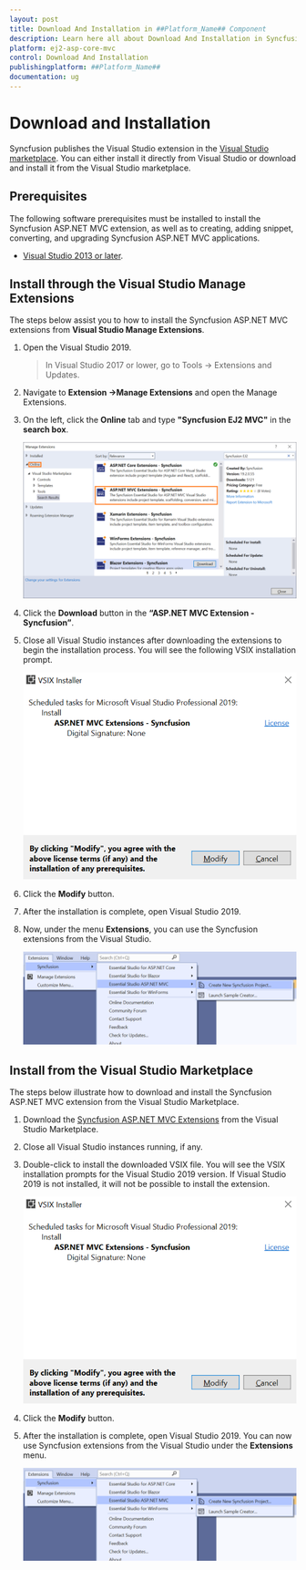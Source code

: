 ```yaml
---
layout: post
title: Download And Installation in ##Platform_Name## Component
description: Learn here all about Download And Installation in Syncfusion ##Platform_Name## component of Syncfusion Essential JS 2 and more.
platform: ej2-asp-core-mvc
control: Download And Installation
publishingplatform: ##Platform_Name##
documentation: ug
---
```


# Download and Installation

Syncfusion publishes the Visual Studio extension in the [Visual Studio marketplace](https://marketplace.visualstudio.com/items?itemName=SyncfusionInc.ASPNETMVCExtensions). You can either install it directly from Visual Studio or download and install it from the Visual Studio marketplace.

## Prerequisites

The following software prerequisites must be installed to install the Syncfusion ASP.NET MVC extension, as well as to creating, adding snippet, converting, and upgrading Syncfusion ASP.NET MVC applications.

* [Visual Studio 2013 or later](https://visualstudio.microsoft.com/downloads).

## Install through the Visual Studio Manage Extensions

The steps below assist you to how to install the Syncfusion ASP.NET MVC extensions from **Visual Studio Manage Extensions**.

1. Open the Visual Studio 2019.

    > In Visual Studio 2017 or lower, go to Tools -> Extensions and Updates.

2. Navigate to **Extension ->Manage Extensions** and open the Manage Extensions.

3. On the left, click the **Online** tab and type **"Syncfusion EJ2 MVC"** in the **search box**.

    ![Online-Manage-Extension-window](../images/OnlineExtension.png)

4. Click the **Download** button in the **“ASP.NET MVC Extension - Syncfusion”**.

5. Close all Visual Studio instances after downloading the extensions to begin the installation process. You will see the following VSIX installation prompt.

    ![VSIX-Installation-Window](../images/InstallUpdatedVersion.png)

6. Click the **Modify** button.

7. After the installation is complete, open Visual Studio 2019.

8. Now, under the menu **Extensions**, you can use the Syncfusion extensions from the Visual Studio.

    ![SyncfusionMenu](../images/SyncfusionMenu.png)

## Install from the Visual Studio Marketplace

The steps below illustrate how to download and install the Syncfusion ASP.NET MVC extension from the Visual Studio Marketplace.

1. Download the [Syncfusion ASP.NET MVC Extensions](https://marketplace.visualstudio.com/items?itemName=SyncfusionInc.ASPNETMVCExtensions) from the Visual Studio Marketplace.

2. Close all Visual Studio instances running, if any.

3. Double-click to install the downloaded VSIX file. You will see the VSIX installation prompts for the Visual Studio 2019 version. If Visual Studio 2019 is not installed, it will not be possible to install the extension.

    ![VSIX-Installation-Window](../images/InstallUpdatedVersion.png)

4. Click the **Modify** button.

5. After the installation is complete, open Visual Studio 2019. You can now use Syncfusion extensions from the Visual Studio under the **Extensions** menu.

     ![SyncfusionMenu](../images/SyncfusionMenu.png)